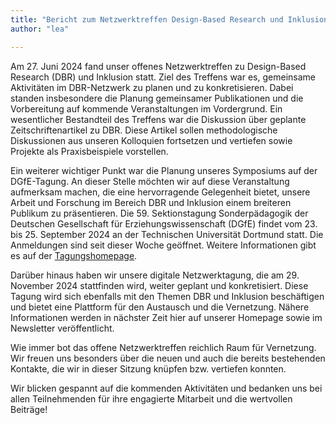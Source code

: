 ```yaml
---
title: "Bericht zum Netzwerktreffen Design-Based Research und Inklusion"
author: "lea"

---
```


Am 27. Juni 2024 fand unser offenes Netzwerktreffen zu Design-Based Research (DBR) und Inklusion statt. Ziel des Treffens war es, gemeinsame Aktivitäten im DBR-Netzwerk zu planen und zu konkretisieren. Dabei standen insbesondere die Planung gemeinsamer Publikationen und die Vorbereitung auf kommende Veranstaltungen im Vordergrund.
Ein wesentlicher Bestandteil des Treffens war die Diskussion über geplante Zeitschriftenartikel zu DBR. Diese Artikel sollen methodologische Diskussionen aus unseren Kolloquien fortsetzen und vertiefen sowie Projekte als Praxisbeispiele vorstellen.

Ein weiterer wichtiger Punkt war die Planung unseres Symposiums auf der DGfE-Tagung. An dieser Stelle möchten wir auf diese Veranstaltung aufmerksam machen, die eine hervorragende Gelegenheit bietet, unsere Arbeit und Forschung im Bereich DBR und Inklusion einem breiteren Publikum zu präsentieren. Die 59. Sektionstagung Sonderpädagogik der Deutschen Gesellschaft für Erziehungswissenschaft (DGfE) findet vom 23. bis 25. September 2024 an der Technischen Universität Dortmund statt. Die Anmeldungen sind seit dieser Woche geöffnet. Weitere Informationen gibt es auf der [Tagungshomepage](https://reha.tu-dortmund.de/dgfe2024sp).

Darüber hinaus haben wir unsere digitale Netzwerktagung, die am 29. November 2024 stattfinden wird, weiter geplant und konkretisiert. Diese Tagung wird sich ebenfalls mit den Themen DBR und Inklusion beschäftigen und bietet eine Plattform für den Austausch und die Vernetzung. Nähere Informationen werden in nächster Zeit hier auf unserer Homepage sowie im Newsletter veröffentlicht.

Wie immer bot das offene Netzwerktreffen reichlich Raum für Vernetzung. Wir freuen uns besonders über die neuen und auch die bereits bestehenden Kontakte, die wir in dieser Sitzung knüpfen bzw. vertiefen konnten.

Wir blicken gespannt auf die kommenden Aktivitäten und bedanken uns bei allen Teilnehmenden für ihre engagierte Mitarbeit und die wertvollen Beiträge!
